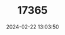 ---
title: "17365"
category: "Pipistrellus sturdeei"
draft: false
date: 2024-02-22 13:03:50
languages:
  English: ["Sturdee's Pipistrelle", "Bonin Pipistrelle"]
  Japanese: ["Ogasawara Abura Koumori"]
---